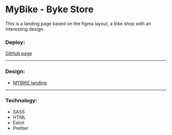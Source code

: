 
# MyBike  - Byke Store

This is a landing page based on the figma layout, a bike shop with an interesting design.


### Deploy:
[GitHub page](https://navi-rap0.github.io/layout_landing-page/)

---

### Design:

- [MYBIKE landing](https://www.figma.com/file/NZQAIydtHo5QkINyGLHNcq/BIKE-New-Version?node-id=0%3A1)

---

### Technology:

- SASS
- HTML
- Eslint
- Prettier





